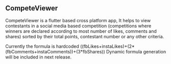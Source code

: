## CompeteViewer
CompeteViewer is a flutter based cross platform app, It helps to view contestants in a social media based competition (competitions where winners are declared according to most number of likes, comments and shares) sorted by their total points, contestant number or any other criteria.

Currently the formula is hardcoded ((fbLikes+instaLikes)+(2*(fbComments+instaComments))+(3*fbShares))
Dynamic formula generation will be included in next release.

